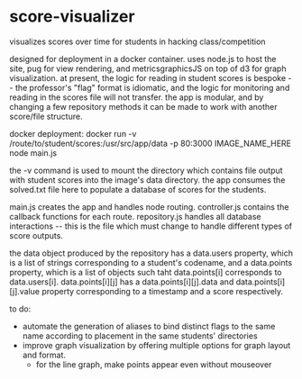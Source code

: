 # score-visualizer
visualizes scores over time for students in hacking class/competition

designed for deployment in a docker container. uses node.js to host the site, pug for view rendering, and metricsgraphicsJS
on top of d3 for graph visualization. at present, the logic for reading in student scores is bespoke -- the professor's 
"flag" format is idiomatic, and the logic for monitoring and reading in the scores file will not transfer. the app
is modular, and by changing a few repository methods it can be made to work with another score/file structure.

docker deployment: docker run -v /route/to/student/scores:/usr/src/app/data -p 80:3000 IMAGE_NAME_HERE node main.js

the -v command is used to mount the directory which contains file output with student scores into the image's data directory. the app consumes the solved.txt file here to populate a database of scores for the students. 

main.js creates the app and handles node routing. controller.js contains the callback functions for each route. repository.js handles all database interactions -- this is the file which must change to handle different types of score outputs.

the data object produced by the repository has a data.users property, which is a list of strings corresponding to a student's codename, and a data.points property, which is a list of objects such taht data.points[i] corresponds to data.users[i]. data.points[i][j] has a data.points[i][j].data and data.points[i][j].value property corresponding to a timestamp and a score respectively.

to do: 
- automate the generation of aliases to bind distinct flags to the same name according to placement in the same students' directories 
- improve graph visualization by offering multiple options for graph layout and format. 
  - for the line graph, make points appear even without mouseover
